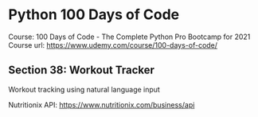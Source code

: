 # Python 100 Days of Code

Course: 100 Days of Code - The Complete Python Pro Bootcamp for 2021
Course url: https://www.udemy.com/course/100-days-of-code/

## Section 38: Workout Tracker
Workout tracking using natural language input 

Nutritionix API: https://www.nutritionix.com/business/api
